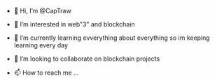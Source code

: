 - 👋 Hi, I’m @CapTraw
- 👀 I’m interested in web"3" and blockchain
- 🌱 I’m currently learning evverything about everything so im keeping learning every day 
- 💞️ I’m looking to collaborate on blockchain projects

- 📫 How to reach me ...

<!---
CapTraw/CapTraw is a ✨ special ✨ repository because its `README.md` (this file) appears on your GitHub profile.
You can click the Preview link to take a look at your changes.
--->
